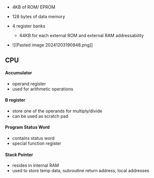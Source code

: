 - 4KB of ROM/ EPROM
- 128 bytes of data memory
- 4 register banks
	- 64KB for each external ROM and external RAM addressability

- ![[Pasted image 20241203190848.png]]


## CPU 
#### Accumulator
- operand register
- used for arithmetic operations

#### B register
- store one of the operands for multiply/divide
- can be used as scratch pad

#### Program Status Word
- contains status word
- special function register

#### Stack Pointer
- resides in internal RAM
- used to store temp data, subroutine return address, local addresses